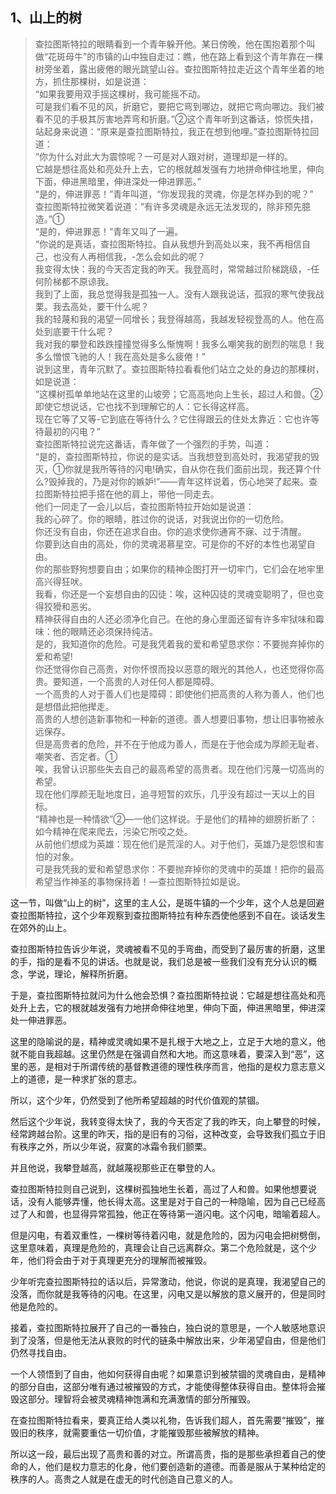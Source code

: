 <h2>1、山上的树</h2><blockquote data-pid="RCRz8EZw">查拉图斯特拉的眼睛看到一个青年躲开他。某日傍晚，他在围抱着那个叫做“花斑母牛”的市镇的山中独自走过：瞧，他在路上看到这个青年靠在一棵树旁坐着，露出疲倦的眼光跳望山谷。查拉图斯特拉走近这个青年坐着的地方，抓住那棵树，如是说道：<br>“如果我要用双手摇这棵树，我可能摇不动。<br>可是我们看不见的风，折磨它，要把它弯到哪边，就把它弯向哪边。我们被看不见的手极其厉害地弄弯和折磨。”②这个青年听到这番话，惊慌失措，站起身来说道：“原来是查拉图斯特拉，我正在想到他哩。”查拉图斯特拉回道：<br>“你为什么对此大为震惊呢？一可是对人跟对树，道理却是一样的。<br>它越是想往高处和亮处升上去，它的根就越发强有力地拼命伸往地里，伸向下面，伸进黑暗里，伸进深处一伸进罪恶。”<br>“是的，伸进罪恶！”青年叫道，“你发现我的灵魂，你是怎样办到的呢？”<br>查拉图斯特拉微笑着说道：“有许多灵魂是永远无法发现的，除非预先臆造。”①<br>“是的，伸进罪恶！”青年又叫了一遍。<br>“你说的是真话，查拉图斯特拉。自从我想升到高处以来，我不再相信自己，也没有人再相信我，-怎么会如此的呢？<br>我变得太快：我的今天否定我的昨天。我登高时，常常越过阶梯跳级，-任何阶梯都不原谅我。<br>我到了上面，我总觉得我是孤独一人。没有人跟我说话，孤寂的寒气使我战栗。我去高处，要干什么呢？<br>我的轻蔑和我的渴望一同增长；我登得越高，我越发轻视登高的人。他在高处到底要干什么呢？<br>我对我的攀登和跌跌撞撞觉得多么惭愧啊！我多么嘲笑我的剧烈的喘息！我多么憎恨飞驰的人！我在高处是多么疲倦！”<br>说到这里，青年沉默了。查拉图斯特拉看看他们站立之处的身边的那棵树，如是说道：<br>“这棵树孤单单地站在这里的山坡旁；它高高地向上生长，超过人和兽。②<br>即使它想说话，它也找不到理解它的人：它长得这样高。<br>现在它等了又等-它到底在等待什么？它住得跟云的住处太靠近：它也许等待最初的闪电？”<br>查拉图斯特拉说完这番话，青年做了一个强烈的手势，叫道：<br>“是的，查拉图斯特拉，你说的是实话。当我想登到高处时，我渴望我的毁灭，①你就是我所等待的闪电!确实，自从你在我们面前出现，我还算个什么?毁掉我的，乃是对你的嫉妒!”——青年这样说着，伤心地哭了起来。查拉图斯特拉把手搭在他的肩上，带他一同走去。<br>他们一同走了一会儿以后，查拉图斯特拉开始如是说道：<br>我的心碎了。你的眼睛，胜过你的说话，对我说出你的一切危险。<br>你还没有自由，你还在追求自由。你的追求使你通宵不寐、过于清醒。<br>你要到达自由的高处，你的灵魂渴慕星空。可是你的不好的本性也渴望自由。<br>你的那些野狗想要自由；如果你的精神企图打开一切牢门，它们会在地牢里高兴得狂吠。<br>我看，你还是一个妄想自由的囚徒：唉，这种囚徒的灵魂变聪明了，但也变得狡猾和恶劣。<br>精神获得自由的人还必须净化自己。在他的身心里面还留有许多牢狱味和霉味：他的眼睛还必须保持纯洁。<br>是的，我知道你的危险。可是我凭着我的爱和希望恳求你：不要抛弃掉你的爱和希望!<br>你还觉得你自己高贵，对你怀恨而投以恶意的眼光的其他人，也还觉得你高贵。要知道，一个高贵的人对任何人都是障碍。<br>一个高贵的人对于善人们也是障碍：即使他们把高贵的人称为善人，他们也是想借此把他撵走。<br>高贵的人想创造新事物和一种新的道德。善人想要旧事物，想让旧事物被永远保存。<br>但是高贵者的危险，并不在于他成为善人，而是在于他会成为厚颜无耻者、嘲笑者、否定者。①<br>唉，我曾认识那些失去自己的最高希望的高贵者。现在他们污蔑一切高尚的希望。<br>现在他们厚颜无耻地度日，追寻短暂的欢乐，几乎没有超过一天以上的目标。<br>“精神也是一种情欲”②—一他们这样说。于是他们的精神的翅膀折断了：如今精神在爬来爬去，污染它所咬之处。<br>从前他们想成为英雄：现在他们是荒淫的人。对于他们，英雄乃是怨恨和害怕的对象。<br>可是我凭我的爱和希望恳求你：不要抛弃掉你的灵魂中的英雄！把你的最高希望当作神圣的事物保持着！—查拉图斯特拉如是说。</blockquote><p data-pid="eFIs2SFU">这一节，叫做“山上的树”，这里的主人公，是斑牛镇的一个少年，这个人总是回避查拉图斯特拉，这个少年观察到查拉图斯特拉有种东西使他感到不自在。谈话发生在郊外的山上。</p><p data-pid="qEpZKZWh">查拉图斯特拉告诉少年说，灵魂被看不见的手弯曲，而受到了最厉害的折磨，这里的手，指的是看不见的讲话。也就是说，我们总是被一些我们没有充分认识的概念，学说，理论，解释所折磨。</p><p data-pid="q9A9Dytt">于是，查拉图斯特拉就问为什么他会恐惧？查拉图斯特拉说：它越是想往高处和亮处升上去，它的根就越发强有力地拼命伸往地里，伸向下面，伸进黑暗里，伸进深处一伸进罪恶。</p><p data-pid="Go25QZGL">这里的隐喻说的是，精神或灵魂如果不是扎根于大地之上，立足于大地的意义，他就不能自我超越。这里仍然是在强调自然和大地。而这意味着，要深入到“恶”，这里的恶，是相对于所谓传统的基督教道德的理性秩序而言，他指的是权力意志意义上的道德，是一种求扩张的意志。</p><p data-pid="BuNY5VBr">所以，这个少年，仍然受到了他所希望超越的时代价值观的禁锢。</p><p data-pid="Qs70x7dW">然后这个少年说，我转变得太快了，我的今天否定了我的昨天，向上攀登的时候，经常跨越台阶。这里的昨天，指的是旧有的习俗，这种改变，会导致我们孤立于旧有秩序之外，所以少年说，寂寞的冰霜令我们颤栗。</p><p data-pid="_80nEcIw">并且他说，我攀登越高，就越蔑视那些正在攀登的人。</p><p data-pid="TwRzdSnL">查拉图斯特拉则自己说到，这棵树孤独地生长着，高过了人和兽。如果他想要说话，没有人能够弄懂，他长得太高。这里是对于自己的一种隐喻，因为自己已经高过了人和兽，也显得异常孤独，他正在等待第一道闪电。这个闪电，暗喻着超人。</p><p data-pid="x7zom0qx">但是闪电，有着双重性，一棵树等待着闪电，就是危险的，因为闪电会把树劈倒，这里意味着，真理是危险的，真理会让自己远离群众。第二个危险就是，这个少年，他们将会由于对于真理更充分的理解而被摧毁。</p><p data-pid="GYUYN6gc">少年听完查拉图斯特拉的话以后，异常激动，他说，你说的是真理，我渴望自己的没落，而你就是我等待的闪电。在这里，闪电又是以解放的意义展开的，但是同时他是危险的。</p><p data-pid="adjtRPVr">接着，查拉图斯特拉展开了自己的一番独白，独白说的意思是，一个人敏感地意识到了没落，但是他无法从衰败的时代的链条中解放出来，少年渴望自由，但是他们仍然寻找自由。</p><p data-pid="Td3PtAux">一个人领悟到了自由，他如何获得自由呢？如果意识到被禁锢的灵魂自由，是精神的部分自由，这部分唯有通过被摧毁的方式，才能使得整体获得自由。整体将会摧毁这部分。理智将会被灵魂精神饱满和充满激情的部分所摧毁。</p><p data-pid="Rs5YgJx_">在查拉图斯特拉看来，要真正给人类以礼物，告诉我们超人，首先需要“摧毁”，摧毁旧的秩序，就需要重估一切价值，才能摧毁那些被解放的精神。</p><p data-pid="RQX0rmkB">所以这一段，最后出现了高贵和善的对立。所谓高贵，指的是那些承担着自己的使命的人，他们是权力意志的化身，他们要创造新的道德。而善是服从于某种给定的秩序的人。高贵之人就是在虚无的时代创造自己意义的人。</p><p></p><p></p><p></p><p></p><p></p><p></p><p></p><p></p>